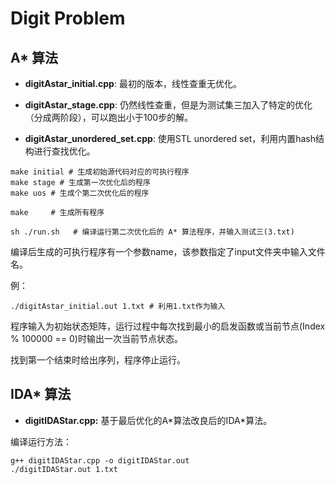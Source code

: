 # Digit Problem

## A* 算法

- **digitAstar_initial.cpp**: 最初的版本，线性查重无优化。

- **digitAstar_stage.cpp**: 仍然线性查重，但是为测试集三加入了特定的优化（分成两阶段），可以跑出小于100步的解。

- **digitAstar_unordered_set.cpp**: 使用STL unordered set，利用内置hash结构进行查找优化。

```shell
make initial # 生成初始源代码对应的可执行程序
make stage # 生成第一次优化后的程序
make uos # 生成个第二次优化后的程序

make     # 生成所有程序

sh ./run.sh   # 编译运行第二次优化后的 A* 算法程序，并输入测试三(3.txt)
```

编译后生成的可执行程序有一个参数name，该参数指定了input文件夹中输入文件名。

例：
```shell
./digitAstar_initial.out 1.txt # 利用1.txt作为输入
```

程序输入为初始状态矩阵，运行过程中每次找到最小的启发函数或当前节点(Index % 100000 == 0)时输出一次当前节点状态。

找到第一个结束时给出序列，程序停止运行。

## IDA* 算法

- **digitIDAStar.cpp:** 基于最后优化的A\*算法改良后的IDA\*算法。

编译运行方法：

```shell
g++ digitIDAStar.cpp -o digitIDAStar.out
./digitIDAStar.out 1.txt
```

